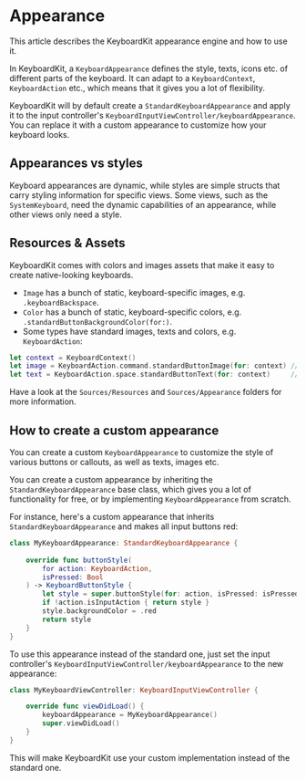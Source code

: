 # Appearance

This article describes the KeyboardKit appearance engine and how to use it. 

In KeyboardKit, a ``KeyboardAppearance`` defines the style, texts, icons etc. of different parts of the keyboard. It can adapt to a ``KeyboardContext``, ``KeyboardAction`` etc., which means that it gives you a lot of flexibility.

KeyboardKit will by default create a ``StandardKeyboardAppearance`` and apply it to the input controller's ``KeyboardInputViewController/keyboardAppearance``. You can replace it with a custom appearance to customize how your keyboard looks.



## Appearances vs styles

Keyboard appearances are dynamic, while styles are simple structs that carry styling information for specific views. Some views, such as the ``SystemKeyboard``, need the dynamic capabilities of an appearance, while other views only need a style.    



## Resources & Assets

KeyboardKit comes with colors and images assets that make it easy to create native-looking keyboards.

* `Image` has a bunch of static, keyboard-specific images, e.g. `.keyboardBackspace`.
* `Color` has a bunch of static, keyboard-specific colors, e.g. `.standardButtonBackgroundColor(for:)`.
* Some types have standard images, texts and colors, e.g. ``KeyboardAction``:

```swift
let context = KeyboardContext()
let image = KeyboardAction.command.standardButtonImage(for: context) // Command icon
let text = KeyboardAction.space.standardButtonText(for: context)     // Localized "space"
```

Have a look at the `Sources/Resources` and `Sources/Appearance` folders for more information.



## How to create a custom appearance

You can create a custom ``KeyboardAppearance`` to customize the style of various buttons or callouts, as well as texts, images etc.

You can create a custom appearance by inheriting the ``StandardKeyboardAppearance`` base class, which gives you a lot of functionality for free, or by implementing ``KeyboardAppearance`` from scratch.

For instance, here's a custom appearance that inherits ``StandardKeyboardAppearance`` and makes all input buttons red:

```swift
class MyKeyboardAppearance: StandardKeyboardAppearance {
    
    override func buttonStyle(
        for action: KeyboardAction,
        isPressed: Bool
    ) -> KeyboardButtonStyle {
        let style = super.buttonStyle(for: action, isPressed: isPressed)
        if !action.isInputAction { return style }
        style.backgroundColor = .red
        return style
    }
}
```

To use this appearance instead of the standard one, just set the input controller's ``KeyboardInputViewController/keyboardAppearance`` to the new appearance:

```swift
class MyKeyboardViewController: KeyboardInputViewController {

    override func viewDidLoad() {
        keyboardAppearance = MyKeyboardAppearance()
        super.viewDidLoad()
    }
}
```

This will make KeyboardKit use your custom implementation instead of the standard one.
